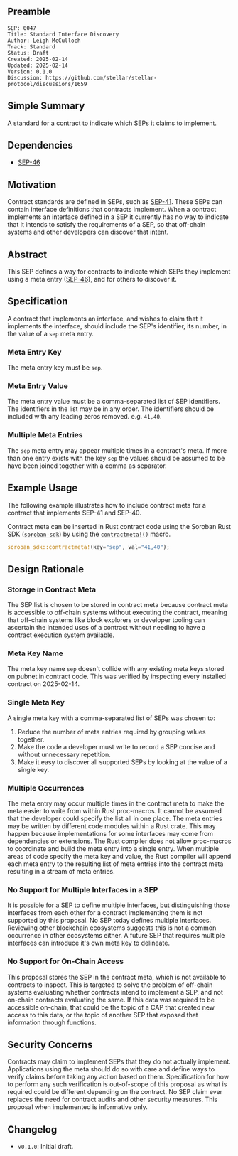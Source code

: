## Preamble

```
SEP: 0047
Title: Standard Interface Discovery
Author: Leigh McCulloch
Track: Standard
Status: Draft
Created: 2025-02-14
Updated: 2025-02-14
Version: 0.1.0
Discussion: https://github.com/stellar/stellar-protocol/discussions/1659
```

## Simple Summary

A standard for a contract to indicate which SEPs it claims to implement.

## Dependencies

- [SEP-46]

## Motivation

Contract standards are defined in SEPs, such as [SEP-41]. These SEPs can
contain interface definitions that contracts implement. When a contract
implements an interface defined in a SEP it currently has no way to indicate
that it intends to satisfy the requirements of a SEP, so that off-chain systems
and other developers can discover that intent.

## Abstract

This SEP defines a way for contracts to indicate which SEPs they implement
using a meta entry ([SEP-46]), and for others to discover it.

## Specification

A contract that implements an interface, and wishes to claim that it implements
the interface, should include the SEP's identifier, its number, in the value of
a `sep` meta entry.

### Meta Entry Key

The meta entry key must be `sep`.

### Meta Entry Value

The meta entry value must be a comma-separated list of SEP identifiers. The
identifiers in the list may be in any order. The identifiers should be included
with any leading zeros removed. e.g. `41,40`.

### Multiple Meta Entries

The `sep` meta entry may appear multiple times in a contract's meta. If more
than one entry exists with the key `sep` the values should be assumed to be
have been joined together with a comma as separator.

## Example Usage

The following example illustrates how to include contract meta for a contract
that implements SEP-41 and SEP-40.

Contract meta can be inserted in Rust contract code using the Soroban Rust SDK
([`soroban-sdk`]) by using the [`contractmeta!()`] macro.

```rust
soroban_sdk::contractmeta!(key="sep", val="41,40");
```

[`soroban-sdk`]: https://docs.rs/soroban-sdk
[`contractmeta!()`]:
  https://docs.rs/soroban-sdk/latest/soroban_sdk/macro.contractmeta.html

## Design Rationale

### Storage in Contract Meta

The SEP list is chosen to be stored in contract meta because contract meta is
accessible to off-chain systems without executing the contract, meaning that
off-chain systems like block explorers or developer tooling can ascertain the
intended uses of a contract without needing to have a contract execution system
available.

### Meta Key Name

The meta key name `sep` doesn't collide with any existing meta keys stored on
pubnet in contract code. This was verified by inspecting every installed
contract on 2025-02-14.

### Single Meta Key

A single meta key with a comma-separated list of SEPs was chosen to:

1. Reduce the number of meta entries required by grouping values together.
2. Make the code a developer must write to record a SEP concise and without
   unnecessary repetition.
3. Make it easy to discover all supported SEPs by looking at the value of a
   single key.

### Multiple Occurrences

The meta entry may occur multiple times in the contract meta to make the meta
easier to write from within Rust proc-macros. It cannot be assumed that the
developer could specify the list all in one place. The meta entries may be
written by different code modules within a Rust crate. This may happen because
implementations for some interfaces may come from dependencies or extensions.
The Rust compiler does not allow proc-macros to coordinate and build the meta
entry into a single entry. When multiple areas of code specify the meta key and
value, the Rust compiler will append each meta entry to the resulting list of
meta entries into the contract meta resulting in a stream of meta entries.

### No Support for Multiple Interfaces in a SEP

It is possible for a SEP to define multiple interfaces, but distinguishing
those interfaces from each other for a contract implementing them is not
supported by this proposal. No SEP today defines multiple interfaces. Reviewing
other blockchain ecosystems suggests this is not a common occurrence in other
ecosystems either. A future SEP that requires multiple interfaces can introduce
it's own meta key to delineate.

### No Support for On-Chain Access

This proposal stores the SEP in the contract meta, which is not available to
contracts to inspect. This is targeted to solve the problem of off-chain
systems evaluating whether contracts intend to implement a SEP, and not
on-chain contracts evaluating the same. If this data was required to be
accessible on-chain, that could be the topic of a CAP that created new access
to this data, or the topic of another SEP that exposed that information through
functions.

## Security Concerns

Contracts may claim to implement SEPs that they do not actually implement.
Applications using the meta should do so with care and define ways to verify
claims before taking any action based on them. Specification for how to perform
any such verification is out-of-scope of this proposal as what is required
could be different depending on the contract. No SEP claim ever replaces the
need for contract audits and other security measures. This proposal when
implemented is informative only.

## Changelog

- `v0.1.0`: Initial draft.

[SEP-46]: ./sep-0046.md
[SEP-41]: ./sep-0041.md
